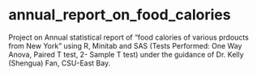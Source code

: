 # annual_report_on_food_calories

Project on Annual statistical report of “food calories of various prdoucts from New York” using R, Minitab and SAS (Tests Performed: One Way Anova, Paired T test, 2- Sample T test) under the guidance of Dr. Kelly (Shengua) Fan, CSU-East Bay.
